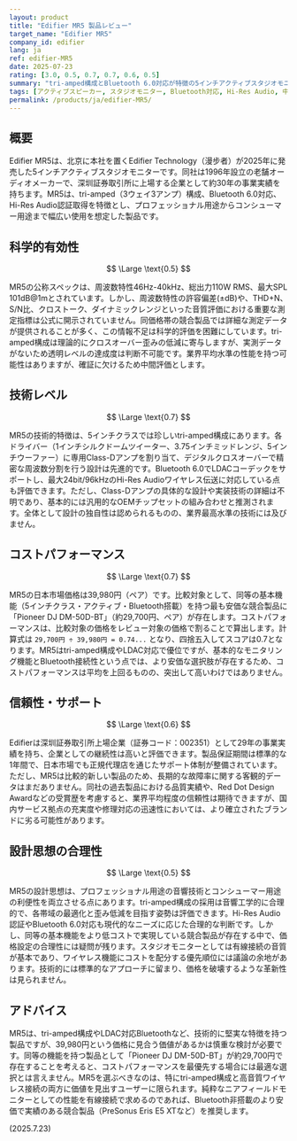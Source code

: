 ```yaml
---
layout: product
title: "Edifier MR5 製品レビュー"
target_name: "Edifier MR5"
company_id: edifier
lang: ja
ref: edifier-MR5
date: 2025-07-23
rating: [3.0, 0.5, 0.7, 0.7, 0.6, 0.5]
summary: "tri-amped構成とBluetooth 6.0対応が特徴の5インチアクティブスタジオモニター。39,980円という価格に対し、Bluetooth搭載の競合製品「Pioneer DJ DM-50D-BT」が約29,700円で存在するため、コストパフォーマンスは平均をやや上回る評価となります。"
tags: [アクティブスピーカー, スタジオモニター, Bluetooth対応, Hi-Res Audio, 中国製]
permalink: /products/ja/edifier-MR5/
---
```


## 概要

Edifier MR5は、北京に本社を置くEdifier Technology（漫步者）が2025年に発売した5インチアクティブスタジオモニターです。同社は1996年設立の老舗オーディオメーカーで、深圳証券取引所に上場する企業として約30年の事業実績を持ちます。MR5は、tri-amped（3ウェイ3アンプ）構成、Bluetooth 6.0対応、Hi-Res Audio認証取得を特徴とし、プロフェッショナル用途からコンシューマー用途まで幅広い使用を想定した製品です。

## 科学的有効性

$$ \Large \text{0.5} $$

MR5の公称スペックは、周波数特性46Hz-40kHz、総出力110W RMS、最大SPL 101dB@1mとされています。しかし、周波数特性の許容偏差(±dB)や、THD+N、S/N比、クロストーク、ダイナミックレンジといった音質評価における重要な測定指標は公式に開示されていません。同価格帯の競合製品では詳細な測定データが提供されることが多く、この情報不足は科学的評価を困難にしています。tri-amped構成は理論的にクロスオーバー歪みの低減に寄与しますが、実測データがないため透明レベルの達成度は判断不可能です。業界平均水準の性能を持つ可能性はありますが、確証に欠けるため中間評価とします。

## 技術レベル

$$ \Large \text{0.7} $$

MR5の技術的特徴は、5インチクラスでは珍しいtri-amped構成にあります。各ドライバー（1インチシルクドームツイーター、3.75インチミッドレンジ、5インチウーファー）に専用Class-Dアンプを割り当て、デジタルクロスオーバーで精密な周波数分割を行う設計は先進的です。Bluetooth 6.0でLDACコーデックをサポートし、最大24bit/96kHzのHi-Res Audioワイヤレス伝送に対応している点も評価できます。ただし、Class-Dアンプの具体的な設計や実装技術の詳細は不明であり、基本的には汎用的なOEMチップセットの組み合わせと推測されます。全体として設計の独自性は認められるものの、業界最高水準の技術には及びません。

## コストパフォーマンス

$$ \Large \text{0.7} $$

MR5の日本市場価格は39,980円（ペア）です。比較対象として、同等の基本機能（5インチクラス・アクティブ・Bluetooth搭載）を持つ最も安価な競合製品に「Pioneer DJ DM-50D-BT」（約29,700円、ペア）が存在します。コストパフォーマンスは、比較対象の価格をレビュー対象の価格で割ることで算出します。計算式は `29,700円 ÷ 39,980円 = 0.74...` となり、四捨五入してスコアは0.7となります。MR5はtri-amped構成やLDAC対応で優位ですが、基本的なモニタリング機能とBluetooth接続性という点では、より安価な選択肢が存在するため、コストパフォーマンスは平均を上回るものの、突出して高いわけではありません。

## 信頼性・サポート

$$ \Large \text{0.6} $$

Edifierは深圳証券取引所上場企業（証券コード：002351）として29年の事業実績を持ち、企業としての継続性は高いと評価できます。製品保証期間は標準的な1年間で、日本市場でも正規代理店を通じたサポート体制が整備されています。ただし、MR5は比較的新しい製品のため、長期的な故障率に関する客観的データはまだありません。同社の過去製品における品質実績や、Red Dot Design Awardなどの受賞歴を考慮すると、業界平均程度の信頼性は期待できますが、国内サービス拠点の充実度や修理対応の迅速性においては、より確立されたブランドに劣る可能性があります。

## 設計思想の合理性

$$ \Large \text{0.5} $$

MR5の設計思想は、プロフェッショナル用途の音響技術とコンシューマー用途の利便性を両立させる点にあります。tri-amped構成の採用は音響工学的に合理的で、各帯域の最適化と歪み低減を目指す姿勢は評価できます。Hi-Res Audio認証やBluetooth 6.0対応も現代的なニーズに応じた合理的な判断です。しかし、同等の基本機能をより低コストで実現している競合製品が存在する中で、価格設定の合理性には疑問が残ります。スタジオモニターとしては有線接続の音質が基本であり、ワイヤレス機能にコストを配分する優先順位には議論の余地があります。技術的には標準的なアプローチに留まり、価格を破壊するような革新性は見られません。

## アドバイス

MR5は、tri-amped構成やLDAC対応Bluetoothなど、技術的に堅実な特徴を持つ製品ですが、39,980円という価格に見合う価値があるかは慎重な検討が必要です。同等の機能を持つ製品として「Pioneer DJ DM-50D-BT」が約29,700円で存在することを考えると、コストパフォーマンスを最優先する場合には最適な選択とは言えません。MR5を選ぶべきなのは、特にtri-amped構成と高音質ワイヤレス接続の両方に価値を見出すユーザーに限られます。純粋なニアフィールドモニターとしての性能を有線接続で求めるのであれば、Bluetooth非搭載のより安価で実績のある競合製品（PreSonus Eris E5 XTなど）を推奨します。

(2025.7.23)
